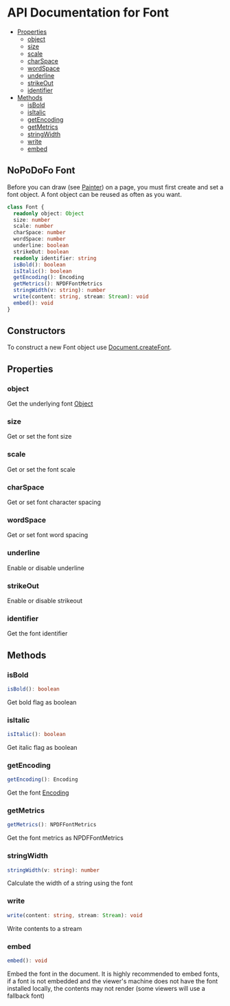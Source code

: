 # API Documentation for Font

* [Properties](#properties)
  * [object](#object)
  * [size](#size)
  * [scale](#scale)
  * [charSpace](#charspace)
  * [wordSpace](#wordspace)
  * [underline](#underline)
  * [strikeOut](#strikeOut)
  * [identifier](#identifier)
* [Methods](#methods)
  * [isBold](#isbold)
  * [isItalic](#isitalic)
  * [getEncoding](#getencoding)
  * [getMetrics](#getmetrics)
  * [stringWidth](#stringWidth)
  * [write](#write)
  * [embed](#embed)

## NoPoDoFo Font
Before you can draw (see [Painter](./painter.md)) on a page, you must first create and set a font object.
A font object can be reused as often as you want.
```typescript
class Font {
  readonly object: Object
  size: number
  scale: number
  charSpace: number
  wordSpace: number
  underline: boolean
  strikeOut: boolean
  readonly identifier: string
  isBold(): boolean
  isItalic(): boolean
  getEncoding(): Encoding
  getMetrics(): NPDFFontMetrics
  stringWidth(v: string): number
  write(content: string, stream: Stream): void
  embed(): void
}
```

## Constructors
To construct a new Font object use [Document.createFont](./document.md#createfont).

## Properties

### object
Get the underlying font [Object](./object.md)

### size
Get or set the font size

### scale
Get or set the font scale

### charSpace
Get or set font character spacing

### wordSpace
Get or set font word spacing

### underline
Enable or disable underline

### strikeOut
Enable or disable strikeout

### identifier
Get the font identifier

## Methods

### isBold

```typescript
isBold(): boolean
```
Get bold flag as boolean

### isItalic
```typescript
isItalic(): boolean
```
Get italic flag as boolean

### getEncoding
```typescript
getEncoding(): Encoding
```
Get the font [Encoding](./encoding.md)

### getMetrics

```typescript
getMetrics(): NPDFFontMetrics
```
Get the font metrics as NPDFFontMetrics

### stringWidth
```typescript
stringWidth(v: string): number
```
Calculate the width of a string using the font

### write

```typescript
write(content: string, stream: Stream): void
```
Write contents to a stream

### embed

```typescript
embed(): void
```

Embed the font in the document. It is highly recommended to embed fonts, if a font is not embedded and
the viewer's machine does not have the font installed locally, the contents may not render (some viewers will use a fallback font)